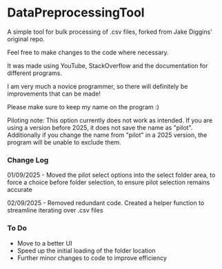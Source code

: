 # DataPreprocessingTool
A simple tool for bulk processing of .csv files, forked from Jake Diggins' original repo.

Feel free to make changes to the code where necessary. 

It was made using YouTube, StackOverflow and the documentation for different programs.

I am very much a novice programmer, so there will definitely be improvements that can be made!

Please make sure to keep my name on the program :)


Piloting note: This option currently does not work as intended. If you are using a version before 2025, it does not save the name as "pilot". Additionally if you change the name from "pilot" in a 2025 version, the program will be unable to exclude them.

### Change Log

01/09/2025 - Moved the pilot select options into the select folder area, to force a choice before folder selection, to ensure pilot selection remains accurate

02/09/2025 - Removed redundant code. Created a helper function to streamline iterating over .csv files

### To Do
- Move to a better UI
- Speed up the initial loading of the folder location
- Further minor changes to code to improve efficiency
